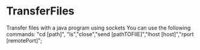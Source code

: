 # TransferFiles
Transfer files with a java program using sockets
You can use the following commands: "cd [path]", "ls","close","send [pathTOFIlE]","lhost [host]","rport [remotePort]";
